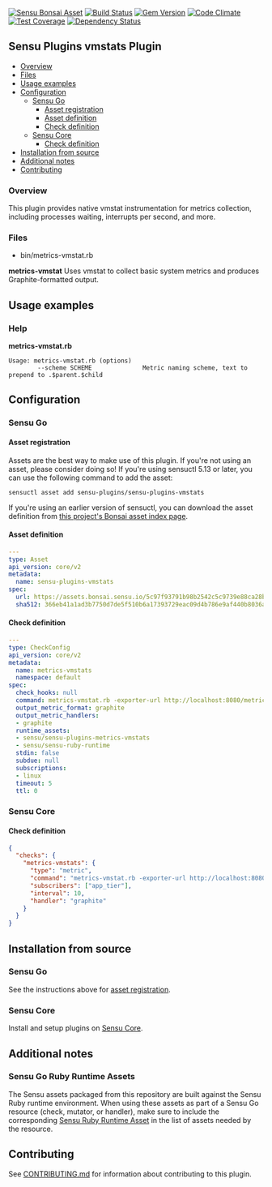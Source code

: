 [![Sensu Bonsai Asset](https://img.shields.io/badge/Bonsai-Download%20Me-brightgreen.svg?colorB=89C967&logo=sensu)](https://bonsai.sensu.io/assets/sensu-plugins/sensu-plugins-vmstats)
[ ![Build Status](https://travis-ci.org/sensu-plugins/sensu-plugins-vmstats.svg?branch=master)](https://travis-ci.org/sensu-plugins/sensu-plugins-vmstats)
[![Gem Version](https://badge.fury.io/rb/sensu-plugins-vmstats.svg)](http://badge.fury.io/rb/sensu-plugins-vmstats)
[![Code Climate](https://codeclimate.com/github/sensu-plugins/sensu-plugins-vmstats/badges/gpa.svg)](https://codeclimate.com/github/sensu-plugins/sensu-plugins-vmstats)
[![Test Coverage](https://codeclimate.com/github/sensu-plugins/sensu-plugins-vmstats/badges/coverage.svg)](https://codeclimate.com/github/sensu-plugins/sensu-plugins-vmstats)
[![Dependency Status](https://gemnasium.com/sensu-plugins/sensu-plugins-vmstats.svg)](https://gemnasium.com/sensu-plugins/sensu-plugins-vmstats)

## Sensu Plugins vmstats Plugin

- [Overview](#overview)
- [Files](#files)
- [Usage examples](#usage-examples)
- [Configuration](#configuration)
  - [Sensu Go](#sensu-go)
    - [Asset registration](#asset-registration)
    - [Asset definition](#asset-definition)
    - [Check definition](#check-definition)
  - [Sensu Core](#sensu-core)
    - [Check definition](#check-definition)
- [Installation from source](#installation-from-source)
- [Additional notes](#additional-notes)
- [Contributing](#contributing)

### Overview

This plugin provides native vmstat instrumentation for metrics collection, including processes waiting, interrupts per second, and more.

### Files
 * bin/metrics-vmstat.rb
 
**metrics-vmstat**
Uses vmstat to collect basic system metrics and produces Graphite-formatted output.

## Usage examples

### Help

**metrics-vmstat.rb**
```
Usage: metrics-vmstat.rb (options)
        --scheme SCHEME              Metric naming scheme, text to prepend to .$parent.$child 
```

## Configuration
### Sensu Go
#### Asset registration

Assets are the best way to make use of this plugin. If you're not using an asset, please consider doing so! If you're using sensuctl 5.13 or later, you can use the following command to add the asset: 

`sensuctl asset add sensu-plugins/sensu-plugins-vmstats`

If you're using an earlier version of sensuctl, you can download the asset definition from [this project's Bonsai asset index page](https://bonsai.sensu.io/assets/sensu-plugins/sensu-plugins-vmstats).

#### Asset definition

```yaml
---
type: Asset
api_version: core/v2
metadata:
  name: sensu-plugins-vmstats
spec:
  url: https://assets.bonsai.sensu.io/5c97f93791b98b2542c5c9739e88ca28b76a95ac/sensu-plugins-vmstats_2.0.0_centos_linux_amd64.tar.gz
  sha512: 366eb41a1ad3b7750d7de5f510b6a17393729eac09d4b786e9af440b8036a737fa3ff8da1e137238edce8585898fa936cf096c4c12c226f628d998ca59769e6f
```

#### Check definition

```yaml
---
type: CheckConfig
api_version: core/v2
metadata:
  name: metrics-vmstats
  namespace: default
spec:
  check_hooks: null
  command: metrics-vmstat.rb -exporter-url http://localhost:8080/metrics
  output_metric_format: graphite
  output_metric_handlers:
  - graphite
  runtime_assets:
  - sensu/sensu-plugins-metrics-vmstats
  - sensu/sensu-ruby-runtime
  stdin: false
  subdue: null
  subscriptions:
  - linux
  timeout: 5
  ttl: 0
```

### Sensu Core

#### Check definition
```json
{
  "checks": {
    "metrics-vmstats": {
      "type": "metric",
      "command": "metrics-vmstat.rb -exporter-url http://localhost:8080/metrics",
      "subscribers": ["app_tier"],
      "interval": 10,
      "handler": "graphite"
    }
  }
}
```

## Installation from source

### Sensu Go

See the instructions above for [asset registration](#asset-registration).

### Sensu Core

Install and setup plugins on [Sensu Core](https://docs.sensu.io/sensu-core/latest/installation/installing-plugins/).

## Additional notes

### Sensu Go Ruby Runtime Assets

The Sensu assets packaged from this repository are built against the Sensu Ruby runtime environment. When using these assets as part of a Sensu Go resource (check, mutator, or handler), make sure to include the corresponding [Sensu Ruby Runtime Asset](https://bonsai.sensu.io/assets/sensu/sensu-ruby-runtime) in the list of assets needed by the resource.

## Contributing

See [CONTRIBUTING.md](https://github.com/sensu-plugins/sensu-plugins-vmstats/blob/master/CONTRIBUTING.md) for information about contributing to this plugin.
